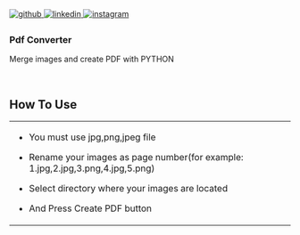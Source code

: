 <a href="https://github.com/turhan38" target="_blank">
<img src=https://img.shields.io/badge/github-%2324292e.svg?&style=for-the-badge&logo=github&logoColor=white alt=github style="margin-bottom: 5px;" />
</a>
<a href="https://linkedin.com/in/İbrahim Turhan BAYRAKTAR" target="_blank">
<img src=https://img.shields.io/badge/linkedin-%231E77B5.svg?&style=for-the-badge&logo=linkedin&logoColor=white alt=linkedin style="margin-bottom: 5px;" />
</a>
<a href="https://instagram.com/turhanbayraktar38" target="_blank">
<img src=https://img.shields.io/badge/instagram-%23000000.svg?&style=for-the-badge&logo=instagram&logoColor=white alt=instagram style="margin-bottom: 5px;" />
</a>  
  



### Pdf Converter  
Merge images and create PDF with PYTHON  
  

<br/>  


## How To Use   
<table><tr><td valign="top" width="50%">

- You must use jpg,png,jpeg file  
  

- Rename your images as page number(for example: 1.jpg,2.jpg,3.png,4.jpg,5.png)
  

- Select directory where your images are located  
  

- And Press Create PDF button

</td></tr></table>  

<br/>  
